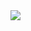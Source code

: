 <img src="![image](https://github.com/Cilacs/Lua/assets/142048846/2da632d0-5aa9-43ac-a825-417693b49167)"/>
